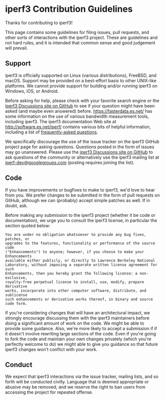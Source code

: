 # iperf3 Contribution Guidelines

Thanks for contributing to iperf3!

This page contains some guidelines for filing issues, pull requests,
and other sorts of interactions with the iperf3 project.  These are
guidelines and not hard rules, and it is intended that common sense
and good judgement will prevail.

## Support

iperf3 is officially supported on Linux (various distributions),
FreeBSD, and macOS.  Support may be provided on a best-effort basis to
other UNIX-like platforms.  We cannot provide support for building
and/or running iperf3 on Windows, iOS, or Android.

Before asking for help, please check with your favorite search engine
or the
[iperf3 Discussions site on GitHub](http://github.com/esnet/iperf/discussions)
to see if your question might have been asked (and maybe even
answered) before.  https://fasterdata.es.net/ has some information on
the use of various bandwidth measurement tools, including iperf3.  The
iperf3 documentation Web site at http://software.es.net/iperf/
contains various bits of helpful information, including a list of
[frequently-asked questions](http://software.es.net/iperf/faq.html).

We specifically discourage the use of the issue tracker on the iperf3
GitHub project page for asking questions.  Questions posted in the
form of issues may go unanswered.  Please use the
[iperf3 Discussions site on GitHub](http://github.com/esnet/iperf/discussions)
to ask questions of the community or
alternatively use the iperf3 mailing list at
iperf-dev@googlegroups.com (posting requires joining the list).

## Code

If you have improvements or bugfixes to make to iperf3, we'd love to
hear from you.  We prefer changes to be submitted in the form of pull
requests on GitHub, although we can (probably) accept simple patches
as well.  If in doubt, ask.

Before making any submission to the iperf3 project (whether it be code
or documentation), we urge you to consult the iperf3 license, in
particular the section quoted below:

```
You are under no obligation whatsoever to provide any bug fixes, patches, or
upgrades to the features, functionality or performance of the source code
("Enhancements") to anyone; however, if you choose to make your Enhancements
available either publicly, or directly to Lawrence Berkeley National
Laboratory, without imposing a separate written license agreement for such
Enhancements, then you hereby grant the following license: a non-exclusive,
royalty-free perpetual license to install, use, modify, prepare derivative
works, incorporate into other computer software, distribute, and sublicense
such enhancements or derivative works thereof, in binary and source code form.
```

If you're considering changes that will have an architectural impact,
we strongly encourage discussing them with the iperf3 maintainers
before doing a significant amount of work on the code.  We might be
able to provide some guidance.  Also, we're more likely to accept a
submission if if it doesn't involve rewriting large sections of the
code.  Even if you're going to fork the code and maintain your own
changes privately (which you're perfectly welcome to do) we might able
to give you guidance so that future iperf3 changes won't conflict with
your work.

## Conduct

We expect that iperf3 interactions via the issue tracker, mailing
lists, and so forth will be conducted civilly.  Language that is
deemed appropriate or abusive may be removed, and we reserve the right
to ban users from accessing the project for repeated offense.
